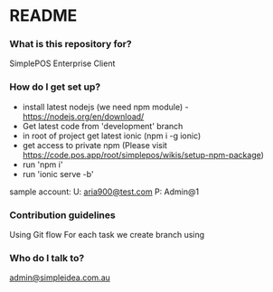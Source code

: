 # README #


### What is this repository for? ###

SimplePOS Enterprise Client

### How do I get set up? ###

- install latest nodejs (we need npm module) - https://nodejs.org/en/download/
- Get latest code from 'development' branch
- in root of project get latest ionic (npm i -g ionic)
- get access to private npm (Please visit https://code.pos.app/root/simplepos/wikis/setup-npm-package)
- run 'npm i'
- run 'ionic serve -b'

sample account:
U: aria900@test.com
P: Admin@1


### Contribution guidelines ###

Using Git flow
For each task we create branch using 

### Who do I talk to? ###

admin@simpleidea.com.au